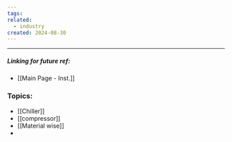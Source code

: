 ```yaml
---
tags: 
related:
  - industry
created: 2024-08-30
---
```

---
##### Linking for future ref:
- [[Main Page - Inst.]]

### Topics:
-  [[Chiller]]
- [[compressor]]
- [[Material wise]]
- 